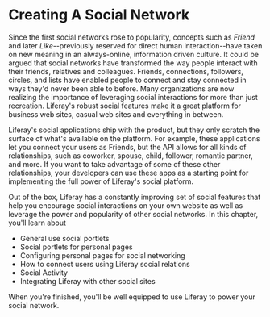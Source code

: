 # Creating A Social Network [](id=creating-a-social-network)

Since the first social networks rose to popularity, concepts such as
*Friend* and later *Like*--previously reserved for direct human
interaction--have taken on new meaning in an always-online, information
driven culture. It could be argued that social networks have transformed
the way people interact with their friends, relatives and colleagues. 
Friends, connections, followers, circles, and lists have enabled people to
connect and stay connected in ways they'd never been able to before.
Many organizations are now realizing the importance of leveraging social
interactions for more than just recreation. Liferay's robust social
features make it a great platform for business web sites, casual web sites
and everything in between.

Liferay's social applications ship with the product, but they only scratch the
surface of what's available on the platform. For example, these applications let
you connect your users as Friends, but the API allows for all kinds of
relationships, such as coworker, spouse, child, follower, romantic partner, and
more. If you want to take advantage of some of these other relationships, your
developers can use these apps as a starting point for implementing the full
power of Liferay's social platform. 

Out of the box, Liferay has a constantly improving set of social features that
help you encourage social interactions on your own website as well as leverage
the power and popularity of other social networks. In this chapter, you'll learn
about

- General use social portlets
- Social portlets for personal pages
- Configuring personal pages for social networking
- How to connect users using Liferay social relations
- Social Activity
- Integrating Liferay with other social sites

When you're finished, you'll be well equipped to use Liferay to power your social
network.
